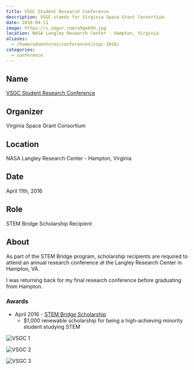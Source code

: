 ```yaml
---
title: VSGC Student Research Conference
description: VSGC stands for Virginia Space Grant Consortium.
date: 2016-04-11
image: https://i.imgur.com/a9ge69d.jpg
location: NASA Langley Research Center - Hampton, Virginia
aliases:
  - /home/adventures/conferences/vsgc-2016/
categories:
  - conference
---
```


## Name

[VSGC Student Research Conference](https://www.vsgc.odu.edu/src/ "VSGC Student Research Conference")

## Organizer

Virginia Space Grant Consortium

## Location

NASA Langley Research Center - Hampton, Virginia

## Date

April 11th, 2016

## Role

STEM Bridge Scholarship Recipient

## About

As part of the STEM Bridge program, scholarship recipients are required to attend an annual research conference at the Langley Research Center in Hampton, VA.

I was returning back for my final research conference before graduating from Hampton.

### Awards

- April 2016 - [STEM Bridge Scholarship](https://vsgc.odu.edu/awardees/20152016/)
  - \$1,000 renewable scholarship for being a high-achieving minority student studying STEM

![VSGC 1](https://lh3.googleusercontent.com/0SDg2iwtwZFUJKGCPPjlAK8hu9diqPpf2ydUG-NHDMx5wuRg7PWNH8MXYI31EzY1INyCxAaYcRZxO1kJeU0EUtfexFnHL5GiAoN6GrGQMzk42aduvS34xOTV_ZYErEWOJi5Fzn7-QrrExY9wAAgQ9zf4IiPc_LwEhOZT7Y-d28FlKaqkSqhJiOegnILvZXcgRz9GHSRpkt4jQCyARNTlNyE462oOAOy1CfFx-AIXlwABxHbQ-9XAZT2U7gfzFbqd4_LOhVQrp_lqYK3vHEO0mxao8ByHxvPmNbjafz9Qlv6I36N668XQaaGhLN1I9qVZcqgzWql9hi25apF_JpU4jFLZz77yliykLnjxXCmUItW2hbtUiaJe8RsNINj9Zaj7xQpX7gz1o_fEy9ciLd34C-4REPZe8AQsyVUqpjYvVmXMG2tzaX70ZxjXJzJPy1bJT1l32CrCGmu1KfV97zAmIR32OMg7aHdsBCtlRvF4OCit8WSLye8MSuetOx69kg5QYaDPH3QlXgSR4Ud5mG-qY7ChtdNGMOK9UC41uXVW0w0bzbRt19M8wSbtV4U8M25V-Bxiq3YbVY3TKCV0IidjBb7BYFXbScjEzoaD-OO4DXefCUm6RPlIcQCv2JJJ3WVb=s220-no)

![VSGC 2](https://lh3.googleusercontent.com/1r5B_YiLiPPaedVNcsOEgyjgzHMoDFkEOq9PwGD_hvQSObyoHTRUV3PToTIugt9S-Iu_8q34VgAyK402DDxCWH8qMiaNNLhCJWywVwrXJl9vi4JV4qDXVNimGadj2sOdVeAmHzVi92mf5u5882SB0Wm5JJ8Zt2CeU2sRkShVRzVJYE5OFLxClqZqNXNyMPcrmNbq8p97piS3TWfV-6k5txSO2JuREqzQ-zYZShBLR_dVoD6DdHo_eocBs3KyuwEA81uZR3GHtR6suWHfK_HhX1MOHpOhV2UWOKVDdxdzVLMkAi7XkupI7KcA-nDj9ytyjgYaZ7NotUbTJs4FMT8WeXI48r2zhHhAC1_6rlnhNQh_ky9BfEH3nEde61tp8P6PG4HaM6dAbOV0GMurbAfp-m6JRmVWboR_b9Xau-aldvjuJNR3Cwp3nBfESYFKuc9RbnP8xH6OPpevMaBguiHj1BLcjl-8D6rvfPHPibr83XD1Mo7tAWyCOGT1UwtOWnWUJZrtmqbvdbg0RtuwrWjUfKPNBeQbHfCKJip5z2OHHQ04aFsJfK7S26eqCY-Dd13iDz00OiI0r-wcanIP49o8cUCMciQTINf8RHks9fYInXbm4RbbHXPWBmz-gJYLAsZN=w1723-h970-no)

![VSGC 3](https://lh3.googleusercontent.com/jGuRyxoDW5DHqSJqim_vEv_uberX6h3jF76vA-Pen0WRQ91IwDDtz_CPJVEAJB1Zxd6q6OWc1CA3YzEM6jM8SFFisdCmlovZmmGm4nff3hd9fUbYxcEWsdNdhb-GHxAmN9WrkaxT48F6Ur5LLOPELueuEVZxMWWkeyVUMtU7j0k-orhNaX582ZMiowTAOS7pBv6n6z6ZEPSjiNQF1YPloqWlCju1ZL8NGWxcs7CGYeR2pcqgebo403h1Tbdxd8wCEM3_IGnpR-58_t20sIBKsxK25uj3w6k471janLo2VJHb9OSmFQ45PEWV-tiIf38bEAtXQjXgYgSskBgACcXMpu2L0OAlo6a9nrjk8p6Xek96dzaC1NtyWtggxktrqLRx3bO8y3ACfa7ozXKRQqyFjIlP1U15XWFgpcNvlDan2DT8bqVEKHSjcK6KNk3vbPd_HoJiZTMj8wLc2TnK971RMkEdpCQiU4JU7WYV4NnsFyZCBT5ubMkQIqo8oAEsOACaYkwlOhBcBEoUt113VsvXAkqG9zRzW73Dsk3edtuvPuahvnWtGDqNQj2ZZ4d5_p4mCRfYp2_pw8zpzjCglstWJgIwRzkvq79_-u-FoI1GxmWhT7VuF7ldu5bfp_EWZcgJ=w546-h969-no)
